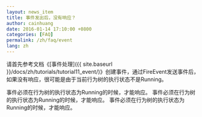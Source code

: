 ```yaml
---
layout: news_item
title: 事件发出后，没有响应？
author: cainhuang
date: 2016-01-14 17:10:00 +0800
categories: [FAQ]
permalink: /zh/faq/event
lang: zh
---
```


请首先参考文档《[事件处理]({{ site.baseurl }}/docs/zh/tutorials/tutorial11_event/)》创建事件，通过FireEvent发送事件后，如果没有响应，很可能是由于当前行为树的执行状态不是Running。

事件必须在行为树的执行状态为Running的时候，才能响应。
事件必须在行为树的执行状态为Running的时候，才能响应。
事件必须在行为树的执行状态为Running的时候，才能响应。

